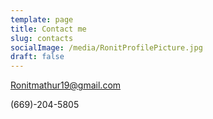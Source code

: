 ```yaml
---
template: page
title: Contact me
slug: contacts
socialImage: /media/RonitProfilePicture.jpg
draft: false
---
```


Ronitmathur19@gmail.com

(669)-204-5805
